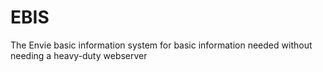 # EBIS
The Envie basic information system for basic information needed without needing a heavy-duty webserver
